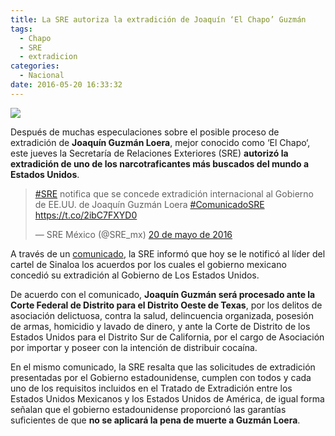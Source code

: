 ```yaml
---
title: La SRE autoriza la extradición de Joaquín ‘El Chapo’ Guzmán
tags:
  - Chapo
  - SRE
  - extradicion
categories:
  - Nacional
date: 2016-05-20 16:33:32
---
```

![](https://res.cloudinary.com/pidmx/image/upload/v1463780073/chapo-guzman-altiplano-juarez_bshsir.jpg)

Después de muchas especulaciones sobre el posible proceso de extradición de **Joaquín Guzmán Loera**, mejor conocido como ‘El Chapo‘, este jueves la Secretaría de Relaciones Exteriores (SRE) **autorizó la extradición de uno de los narcotraficantes más buscados del mundo a Estados Unidos**.

<blockquote class="twitter-tweet" data-lang="es"><p lang="es" dir="ltr"><a href="https://twitter.com/hashtag/SRE?src=hash">#SRE</a> notifica que se concede extradición internacional al Gobierno de EE.UU. de Joaquín Guzmán Loera <a href="https://twitter.com/hashtag/ComunicadoSRE?src=hash">#ComunicadoSRE</a> <a href="https://t.co/2ibC7FXYD0">https://t.co/2ibC7FXYD0</a></p>&mdash; SRE México (@SRE_mx) <a href="https://twitter.com/SRE_mx/status/733729043749711872">20 de mayo de 2016</a></blockquote>
<script async src="//platform.twitter.com/widgets.js" charset="utf-8"></script>

A través de un [comunicado](http://www.gob.mx/sre/prensa/la-sre-notifica-que-se-concede-la-extradicion-internacional-al-gobierno-de-los-estados-unidos-de-america-de-joaquin-guzman-loera?hootPostID=a602b029642353499c537a19c993bec8), la SRE informó que hoy se le notificó al líder del cartel de Sinaloa los acuerdos por los cuales el gobierno mexicano concedió su extradición al Gobierno de Los Estados Unidos.

De acuerdo con el comunicado, **Joaquín Guzmán será procesado ante la Corte Federal de Distrito para el Distrito Oeste de Texas**, por los delitos de asociación delictuosa, contra la salud, delincuencia organizada, posesión de armas, homicidio y lavado de dinero, y ante la Corte de Distrito de los Estados Unidos para el Distrito Sur de California, por el cargo de Asociación por importar y poseer con la intención de distribuir cocaína.

En el mismo comunicado, la SRE resalta que las solicitudes de extradición presentadas por el Gobierno estadounidense, cumplen con todos y cada uno de los requisitos incluidos en el Tratado de Extradición entre los Estados Unidos Mexicanos y los Estados Unidos de América, de igual forma señalan que el gobierno estadounidense proporcionó las garantías suficientes de que **no se aplicará la pena de muerte a Guzmán Loera**.
